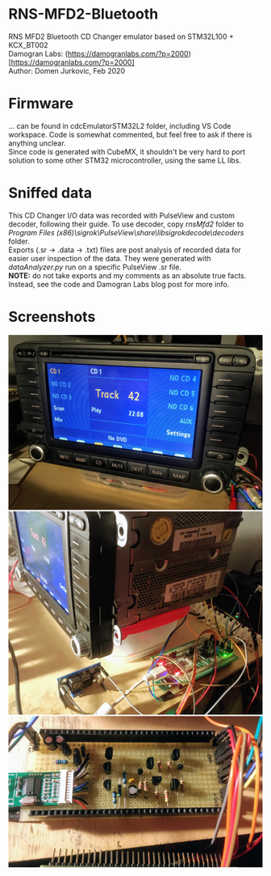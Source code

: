 # RNS-MFD2-Bluetooth
RNS MFD2 Bluetooth CD Changer emulator based on STM32L100 + KCX_BT002  
Damogran Labs: (https://damogranlabs.com/?p=2000)[https://damogranlabs.com/?p=2000]  
Author: Domen Jurkovic, Feb 2020

# Firmware
... can be found in cdcEmulatorSTM32L2 folder, including VS Code workspace. Code is somewhat commented, but feel free to ask if there is anything unclear.  
Since code is generated with CubeMX, it shouldn't be very hard to port solution to some other STM32 microcontroller, using the same LL libs.

# Sniffed data
This CD Changer I/O data was recorded with PulseView and custom decoder, following their guide. To use decoder, copy _rnsMfd2_ folder to _Program Files (x86)\sigrok\PulseView\share\libsigrokdecode\decoders_ folder.  
Exports (.sr -> .data -> .txt) files are post analysis of recorded data for easier user inspection of the data. They were generated with _dataAnalyzer.py_ run on a specific PulseView .sr file.  
**NOTE:** do not take exports and my comments as an absolute true facts. Instead, see the code and Damogran Labs blog post for more info.

# Screenshots
![RNS MFD2 Bluetooth in action](images/hw/IMG_1198.jpg)  
![STM32L100-Discovery + Bluetooth base board](images/hw/IMG_1201.jpg)  
![STM32L100-Discovery + Bluetooth base board](images/hw/IMG_1203.jpg)  
